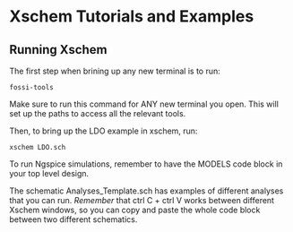 # Xschem Tutorials and Examples


## Running Xschem
The first step when brining up any new terminal is to run:

```
fossi-tools
```

Make sure to run this command for ANY new terminal you open. 
This will set up the paths to access all the relevant tools.

Then, to bring up the LDO example in xschem, run:

```
xschem LDO.sch
```

To run Ngspice simulations, remember to have the MODELS code block in
your top level design.

The schematic Analyses_Template.sch has examples of different analyses
that you can run. *Remember* that ctrl C + ctrl V works between different
Xschem windows, so you can copy and paste the whole code block between
two different schematics. 

